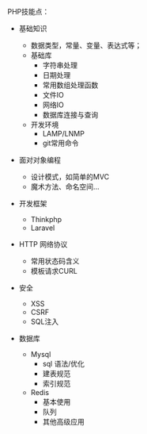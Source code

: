 PHP技能点：

* 基础知识
	- 数据类型，常量、变量、表达式等；
	- 基础库
		- 字符串处理
		- 日期处理
		- 常用数组处理函数
		- 文件IO
		- 网络IO
		- 数据库连接与查询
	- 开发环境 
		- LAMP/LNMP
		- git常用命令
* 面对对象编程
	- 设计模式，如简单的MVC
	- 魔术方法、命名空间...
* 开发框架
	- Thinkphp
	- Laravel

* HTTP 网络协议
	- 常用状态码含义
	- 模板请求CURL
* 安全
	- XSS
	- CSRF
	- SQL注入

* 数据库
	- Mysql
		- sql 语法/优化
		- 建表规范
		- 索引规范
	- Redis
		- 基本使用
		- 队列
		- 其他高级应用